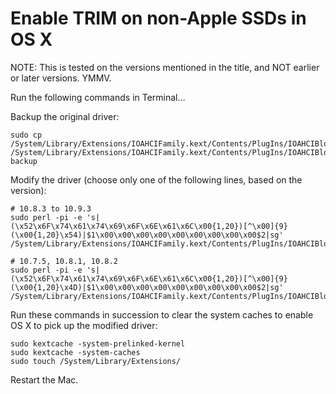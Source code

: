 # Enable TRIM on non-Apple SSDs in OS X

NOTE: This is tested on the versions mentioned in the title, and NOT earlier or later versions. YMMV.

Run the following commands in Terminal…

Backup the original driver:

```
sudo cp /System/Library/Extensions/IOAHCIFamily.kext/Contents/PlugIns/IOAHCIBlockStorage.kext/Contents/MacOS/IOAHCIBlockStorage /System/Library/Extensions/IOAHCIFamily.kext/Contents/PlugIns/IOAHCIBlockStorage.kext/Contents/MacOS/IOAHCIBlockStorage-backup
```

Modify the driver (choose only one of the following lines, based on the version):

```
# 10.8.3 to 10.9.3
sudo perl -pi -e 's|(\x52\x6F\x74\x61\x74\x69\x6F\x6E\x61\x6C\x00{1,20})[^\x00]{9}(\x00{1,20}\x54)|$1\x00\x00\x00\x00\x00\x00\x00\x00\x00$2|sg' /System/Library/Extensions/IOAHCIFamily.kext/Contents/PlugIns/IOAHCIBlockStorage.kext/Contents/MacOS/IOAHCIBlockStorage

# 10.7.5, 10.8.1, 10.8.2
sudo perl -pi -e 's|(\x52\x6F\x74\x61\x74\x69\x6F\x6E\x61\x6C\x00{1,20})[^\x00]{9}(\x00{1,20}\x4D)|$1\x00\x00\x00\x00\x00\x00\x00\x00\x00$2|sg' /System/Library/Extensions/IOAHCIFamily.kext/Contents/PlugIns/IOAHCIBlockStorage.kext/Contents/MacOS/IOAHCIBlockStorage
```

Run these commands in succession to clear the system caches to enable OS X to pick up the modified driver:

```
sudo kextcache -system-prelinked-kernel
sudo kextcache -system-caches
sudo touch /System/Library/Extensions/
```

Restart the Mac.